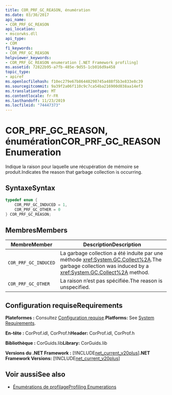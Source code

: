 ```yaml
---
title: COR_PRF_GC_REASON, énumération
ms.date: 03/30/2017
api_name:
- COR_PRF_GC_REASON
api_location:
- mscorwks.dll
api_type:
- COM
f1_keywords:
- COR_PRF_GC_REASON
helpviewer_keywords:
- COR_PRF_GC_REASON enumeration [.NET Framework profiling]
ms.assetid: 72822b95-a7fb-485e-9d55-1cb016d9a458
topic_type:
- apiref
ms.openlocfilehash: f10ec279e67b86448298745a488f5b3e833e8c39
ms.sourcegitcommit: 9a39f2a06f110c9c7ca54ba216900d038aa14ef3
ms.translationtype: MT
ms.contentlocale: fr-FR
ms.lasthandoff: 11/23/2019
ms.locfileid: "74447373"
---
```

# <a name="cor_prf_gc_reason-enumeration"></a><span data-ttu-id="1bc31-102">COR_PRF_GC_REASON, énumération</span><span class="sxs-lookup"><span data-stu-id="1bc31-102">COR_PRF_GC_REASON Enumeration</span></span>
<span data-ttu-id="1bc31-103">Indique la raison pour laquelle une récupération de mémoire se produit.</span><span class="sxs-lookup"><span data-stu-id="1bc31-103">Indicates the reason that garbage collection is occurring.</span></span>  
  
## <a name="syntax"></a><span data-ttu-id="1bc31-104">Syntaxe</span><span class="sxs-lookup"><span data-stu-id="1bc31-104">Syntax</span></span>  
  
```cpp  
typedef enum {  
    COR_PRF_GC_INDUCED = 1,  
    COR_PRF_GC_OTHER = 0  
} COR_PRF_GC_REASON;  
```  
  
## <a name="members"></a><span data-ttu-id="1bc31-105">Membres</span><span class="sxs-lookup"><span data-stu-id="1bc31-105">Members</span></span>  
  
|<span data-ttu-id="1bc31-106">Membre</span><span class="sxs-lookup"><span data-stu-id="1bc31-106">Member</span></span>|<span data-ttu-id="1bc31-107">Description</span><span class="sxs-lookup"><span data-stu-id="1bc31-107">Description</span></span>|  
|------------|-----------------|  
|`COR_PRF_GC_INDUCED`|<span data-ttu-id="1bc31-108">La garbage collection a été induite par une méthode <xref:System.GC.Collect%2A>.</span><span class="sxs-lookup"><span data-stu-id="1bc31-108">The garbage collection was induced by a <xref:System.GC.Collect%2A> method.</span></span>|  
|`COR_PRF_GC_OTHER`|<span data-ttu-id="1bc31-109">La raison n’est pas spécifiée.</span><span class="sxs-lookup"><span data-stu-id="1bc31-109">The reason is unspecified.</span></span>|  
  
## <a name="requirements"></a><span data-ttu-id="1bc31-110">Configuration requise</span><span class="sxs-lookup"><span data-stu-id="1bc31-110">Requirements</span></span>  
 <span data-ttu-id="1bc31-111">**Plateformes :** Consultez [Configuration requise](../../../../docs/framework/get-started/system-requirements.md).</span><span class="sxs-lookup"><span data-stu-id="1bc31-111">**Platforms:** See [System Requirements](../../../../docs/framework/get-started/system-requirements.md).</span></span>  
  
 <span data-ttu-id="1bc31-112">**En-tête :** CorProf.idl, CorProf.h</span><span class="sxs-lookup"><span data-stu-id="1bc31-112">**Header:** CorProf.idl, CorProf.h</span></span>  
  
 <span data-ttu-id="1bc31-113">**Bibliothèque :** CorGuids.lib</span><span class="sxs-lookup"><span data-stu-id="1bc31-113">**Library:** CorGuids.lib</span></span>  
  
 <span data-ttu-id="1bc31-114">**Versions du .NET Framework :** [!INCLUDE[net_current_v20plus](../../../../includes/net-current-v20plus-md.md)]</span><span class="sxs-lookup"><span data-stu-id="1bc31-114">**.NET Framework Versions:** [!INCLUDE[net_current_v20plus](../../../../includes/net-current-v20plus-md.md)]</span></span>  
  
## <a name="see-also"></a><span data-ttu-id="1bc31-115">Voir aussi</span><span class="sxs-lookup"><span data-stu-id="1bc31-115">See also</span></span>

- [<span data-ttu-id="1bc31-116">Énumérations de profilage</span><span class="sxs-lookup"><span data-stu-id="1bc31-116">Profiling Enumerations</span></span>](../../../../docs/framework/unmanaged-api/profiling/profiling-enumerations.md)
